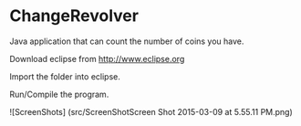 # ChangeRevolver
Java application that can count the number of coins you have.

Download eclipse from http://www.eclipse.org

Import the folder into eclipse.

Run/Compile the program.

![ScreenShots] (src/ScreenShotScreen Shot 2015-03-09 at 5.55.11 PM.png)

